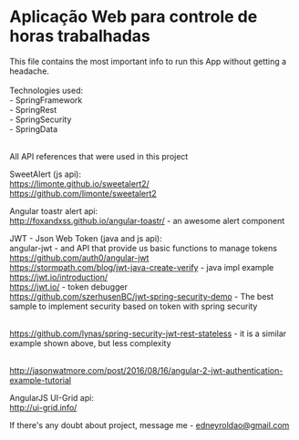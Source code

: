 # Aplicação Web para controle de horas trabalhadas

This file contains the most important info to run this App without getting a headache.<br/>
<br/>
Technologies used:<br/>
	- SpringFramework<br/>
	- SpringRest<br/>
	- SpringSecurity<br/>
	- SpringData<br/><br/>

All API references that were used in this project

SweetAlert (js api):
<br>https://limonte.github.io/sweetalert2/
<br>https://github.com/limonte/sweetalert2

Angular toastr alert api:
<br>http://foxandxss.github.io/angular-toastr/ - an awesome alert component

JWT - Json Web Token (java and js api):
<br>angular-jwt - and API that provide us basic functions to manage tokens
<br>https://github.com/auth0/angular-jwt 
<br>https://stormpath.com/blog/jwt-java-create-verify - java impl example
<br>https://jwt.io/introduction/
<br>https://jwt.io/ - token debugger
<br>https://github.com/szerhusenBC/jwt-spring-security-demo - The best sample to implement 
security based on token with spring security

<br>https://github.com/lynas/spring-security-jwt-rest-stateless - it is a similar example 
shown above, but less complexity

<br>http://jasonwatmore.com/post/2016/08/16/angular-2-jwt-authentication-example-tutorial

AngularJS UI-Grid api:
<br> http://ui-grid.info/



If there's any doubt about project, message me - edneyroldao@gmail.com